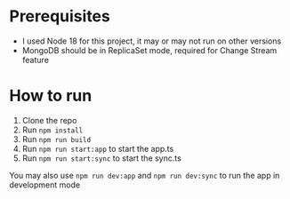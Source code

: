 # Prerequisites
- I used Node 18 for this project, it may or may not run on other versions
- MongoDB should be in ReplicaSet mode, required for Change Stream feature

# How to run
1. Clone the repo
2. Run `npm install`
3. Run `npm run build`
4. Run `npm run start:app` to start the app.ts
5. Run `npm run start:sync` to start the sync.ts

You may also use `npm run dev:app` and `npm run dev:sync` to run the app in development mode
